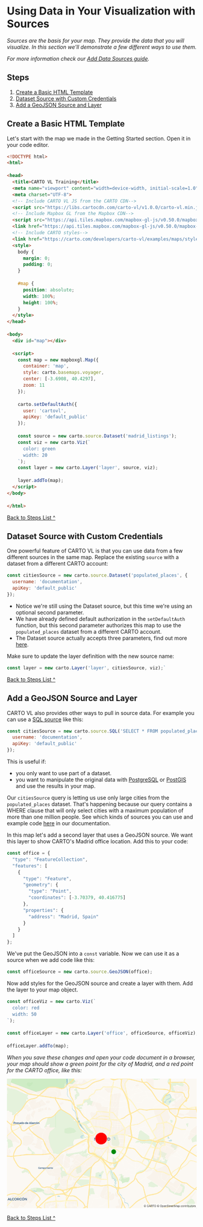 # Using Data in Your Visualization with Sources

*Sources are the basis for your map. They provide the data that you will visualize. In this section we'll demonstrate a few different ways to use them.*

*For more information check our [Add Data Sources guide](https://carto.com/developers/carto-vl/guides/add-data-sources/).*

## <a name="steps2">Steps</a>

 1. [Create a Basic HTML Template](#createTemplate2)
 2. [Dataset Source with Custom Credentials](#datasetSrc)
 3. [Add a GeoJSON Source and Layer](#addGeoJSON)

## <a name="createTemplate2">Create a Basic HTML Template</a>

Let's start with the map we made in the Getting Started section. Open it in your code editor.

```html
<!DOCTYPE html>
<html>

<head>
  <title>CARTO VL Training</title>
  <meta name="viewport" content="width=device-width, initial-scale=1.0">
  <meta charset="UTF-8">
  <!-- Include CARTO VL JS from the CARTO CDN-->
  <script src="https://libs.cartocdn.com/carto-vl/v1.0.0/carto-vl.min.js"></script>
  <!-- Include Mapbox GL from the Mapbox CDN-->
  <script src="https://api.tiles.mapbox.com/mapbox-gl-js/v0.50.0/mapbox-gl.js"></script>
  <link href="https://api.tiles.mapbox.com/mapbox-gl-js/v0.50.0/mapbox-gl.css" rel="stylesheet" />
  <!-- Include CARTO styles-->
  <link href="https://carto.com/developers/carto-vl/examples/maps/style.css" rel="stylesheet">
  <style>
    body {
      margin: 0;
      padding: 0;
    }

    #map {
      position: absolute;
      width: 100%;
      height: 100%;
    }
  </style>
</head>

<body>
  <div id="map"></div>

  <script>
    const map = new mapboxgl.Map({
      container: 'map',
      style: carto.basemaps.voyager,
      center: [-3.6908, 40.4297],
      zoom: 11
    });

    carto.setDefaultAuth({
      user: 'cartovl',
      apiKey: 'default_public'
    });

    const source = new carto.source.Dataset('madrid_listings');
    const viz = new carto.Viz(`
      color: green
      width: 20
    `);
    const layer = new carto.Layer('layer', source, viz);

    layer.addTo(map);
  </script>
</body>

</html>
```

[Back to Steps List ^](#steps2)

## <a name="datasetSrc">Dataset Source with Custom Credentials</a>

One powerful feature of CARTO VL is that you can use data from a few different sources in the same map. Replace the existing `source` with a dataset from a different CARTO account:

```javascript
const citiesSource = new carto.source.Dataset('populated_places', {
  username: 'documentation',
  apiKey: 'default_public'
});
```

* Notice we're still using the Dataset source, but this time we're using an optional second parameter.
* We have already defined default authorization in the `setDefaultAuth` function, but this second parameter authorizes this map to use the `populated_places` dataset from a different CARTO account.
* The Dataset source actually accepts three parameters, find out more [here](https://carto.com/developers/carto-vl/reference/#cartosourcedataset).

Make sure to update the layer definition with the new source name:

```javascript
const layer = new carto.Layer('layer', citiesSource, viz);`
```

[Back to Steps List ^](#steps2)

## <a name="addGeoJSON">Add a GeoJSON Source and Layer</a>

CARTO VL also provides other ways to pull in source data. For example you can use a [SQL source](https://carto.com/developers/carto-vl/reference/#cartosourcesql) like this:

```javascript
const citiesSource = new carto.source.SQL('SELECT * FROM populated_places WHERE pop_max > 1000000', {
  username: 'documentation',
  apiKey: 'default_public'
});
```

This is useful if:

* you only want to use part of a dataset.
* you want to manipulate the original data with [PostgreSQL](https://carto.com/help/working-with-data/easy-sql/) or [PostGIS](https://carto.com/help/diy/postgis/) and use the results in your map.

Our `citiesSource` query is letting us use only large cities from the `populated_places` dataset. That's happening because our query contains a WHERE clause that will only select cities with a maximum population of more than one million people. See which kinds of sources you can use and example code [here](https://carto.com/developers/carto-vl/reference/#cartosource) in our documentation.

In this map let's add a second layer that uses a GeoJSON source. We want this layer to show CARTO's Madrid office location. Add this to your code:

```javascript
const office = {
  "type": "FeatureCollection",
  "features": [
    {
      "type": "Feature",
      "geometry": {
        "type": "Point",
        "coordinates": [-3.70379, 40.416775]
      },
      "properties": {
        "address": "Madrid, Spain"
      }
    }
  ]
};
```

We've put the GeoJSON into a `const` variable. Now we can use it as a source when we add code like this:

```javascript
const officeSource = new carto.source.GeoJSON(office);
```

Now add styles for the GeoJSON source and create a layer with them. Add the layer to your map object.

```javascript
const officeViz = new carto.Viz(`
  color: red
  width: 50
`);

const officeLayer = new carto.Layer('office', officeSource, officeViz);

officeLayer.addTo(map);
```

*When you save these changes and open your code document in a browser, your map should show a green point for the city of Madrid, and a red point for the CARTO office, like this:*

![two-sources](images/training-v2-02-srcs.png)

[Back to Steps List ^](#steps2)
